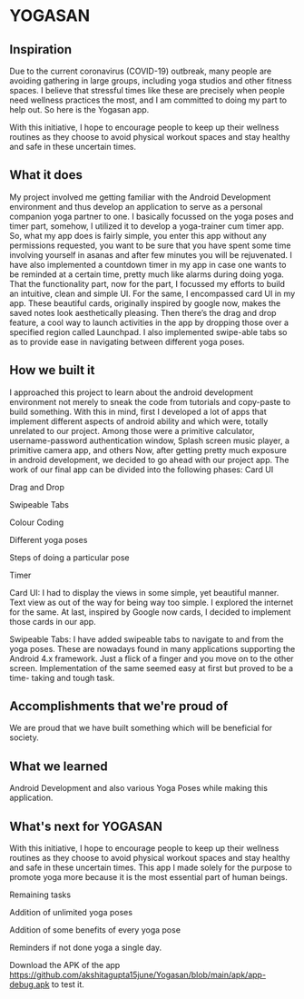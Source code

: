 # YOGASAN

## Inspiration

Due to the current coronavirus (COVID-19) outbreak, many people are avoiding gathering in large groups, including yoga studios and other fitness spaces. I believe that stressful times like these are precisely when people need wellness practices the most, and I am committed to doing my part to help out. So here is the Yogasan app.

With this initiative, I hope to encourage people to keep up their wellness routines as they choose to avoid physical workout spaces and stay healthy and safe in these uncertain times.

## What it does

My project involved me getting familiar with the Android Development environment and thus develop an application to serve as a personal companion yoga partner to one. I basically focussed on the yoga poses and timer part, somehow, I utilized it to develop a yoga-trainer cum timer app. So, what my app does is fairly simple, you enter this app without any permissions requested, you want to be sure that you have spent some time involving yourself in asanas and after few minutes you will be rejuvenated. I have also implemented a countdown timer in my app in case one wants to be reminded at a certain time, pretty much like alarms during doing yoga. That the functionality part, now for the part, I focussed my efforts to build an intuitive, clean and simple UI. For the same, I encompassed card UI in my app. These beautiful cards, originally inspired by google now, makes the saved notes look aesthetically pleasing. Then there’s the drag and drop feature, a cool way to launch activities in the app by dropping those over a specified region called Launchpad. I also implemented swipe-able tabs so as to provide ease in navigating between different yoga poses.

## How we built it

I approached this project to learn about the android development environment not merely to sneak the code from tutorials and copy-paste to build something. With this in mind, first I developed a lot of apps that implement different aspects of android ability and which were, totally unrelated to our project. Among those were a primitive calculator, username-password authentication window, Splash screen music player, a primitive camera app, and others Now, after getting pretty much exposure in android development, we decided to go ahead with our project app. The work of our final app can be divided into the following phases: Card UI

Drag and Drop

Swipeable Tabs

Colour Coding

Different yoga poses

Steps of doing a particular pose

Timer

Card UI: I had to display the views in some simple, yet beautiful manner. Text view as out of the way for being way too simple. I explored the internet for the same. At last, inspired by Google now cards, I decided to implement those cards in our app.

Swipeable Tabs: I have added swipeable tabs to navigate to and from the yoga poses. These are nowadays found in many applications supporting the Android 4.x framework. Just a flick of a finger and you move on to the other screen. Implementation of the same seemed easy at first but proved to be a time- taking and tough task.

## Accomplishments that we're proud of

We are proud that we have built something which will be beneficial for society.

## What we learned

Android Development and also various Yoga Poses while making this application.

## What's next for YOGASAN

With this initiative, I hope to encourage people to keep up their wellness routines as they choose to avoid physical workout spaces and stay healthy and safe in these uncertain times. This app I made solely for the purpose to promote yoga more because it is the most essential part of human beings. 


Remaining tasks

Addition of unlimited yoga poses

Addition of some benefits of every yoga pose

Reminders if not done yoga a single day.


Download the APK of the app https://github.com/akshitagupta15june/Yogasan/blob/main/apk/app-debug.apk to test it.
